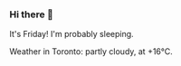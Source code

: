 ### Hi there :wave:

It's Friday! I'm probably sleeping.

Weather in Toronto: partly cloudy, at +16°C.
